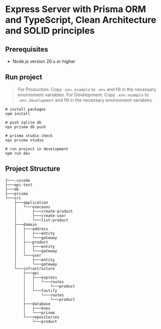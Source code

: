 # Express Server with Prisma ORM and TypeScript, Clean Architecture and SOLID principles

## Prerequisites

- Node.js version 20.x or higher

## Run project

> For Production: Copy `.env.example` to `.env` and fill in the necessary environment variables.
> For Development: Copy `.env.example` to `.env.development` and fill in the necessary environment variables.

```
# install packages
npm install

# push sqlite db
npx prisma db push

# prisma studio check
npx prisma studio

# run project in development
npm run dev
```

## Project Structure

```
├───.vscode
├───api-test
├───db
├───prisma
└───src
    ├───application
    │   └───usecases
    │       ├───create-product
    │       ├───create-user
    │       └───list-product
    ├───domain
    │   ├───address
    │   │   ├───entity
    │   │   └───gateway
    │   ├───product
    │   │   ├───entity
    │   │   └───gateway
    │   └───user
    │       ├───entity
    │       └───gateway
    └───infrastructure
        ├───api
        │   ├───express
        │   │   └───routes
        │   │       └───product
        │   └───fastify
        │       └───routes
        │           └───product
        ├───database
        │   ├───knex
        │   └───prisma
        └───repositories
            └───product
```
